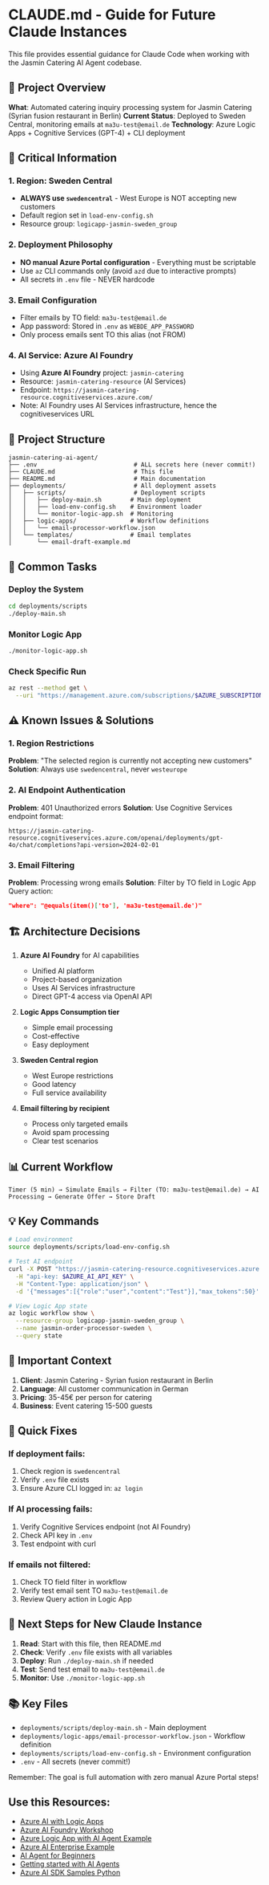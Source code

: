 # CLAUDE.md - Guide for Future Claude Instances

This file provides essential guidance for Claude Code when working with the Jasmin Catering AI Agent codebase.

## 🎯 Project Overview

**What**: Automated catering inquiry processing system for Jasmin Catering (Syrian fusion restaurant in Berlin)
**Current Status**: Deployed to Sweden Central, monitoring emails at `ma3u-test@email.de`
**Technology**: Azure Logic Apps + Cognitive Services (GPT-4) + CLI deployment

## 🚨 Critical Information

### 1. **Region: Sweden Central**
- **ALWAYS use `swedencentral`** - West Europe is NOT accepting new customers
- Default region set in `load-env-config.sh`
- Resource group: `logicapp-jasmin-sweden_group`

### 2. **Deployment Philosophy**
- **NO manual Azure Portal configuration** - Everything must be scriptable
- Use `az` CLI commands only (avoid `azd` due to interactive prompts)
- All secrets in `.env` file - NEVER hardcode

### 3. **Email Configuration**
- Filter emails by TO field: `ma3u-test@email.de`
- App password: Stored in `.env` as `WEBDE_APP_PASSWORD`
- Only process emails sent TO this alias (not FROM)

### 4. **AI Service: Azure AI Foundry**
- Using **Azure AI Foundry** project: `jasmin-catering`
- Resource: `jasmin-catering-resource` (AI Services)
- Endpoint: `https://jasmin-catering-resource.cognitiveservices.azure.com/`
- Note: AI Foundry uses AI Services infrastructure, hence the cognitiveservices URL

## 📁 Project Structure

```
jasmin-catering-ai-agent/
├── .env                           # ALL secrets here (never commit!)
├── CLAUDE.md                      # This file
├── README.md                      # Main documentation
├── deployments/                   # All deployment assets
│   ├── scripts/                   # Deployment scripts
│   │   ├── deploy-main.sh        # Main deployment
│   │   ├── load-env-config.sh    # Environment loader
│   │   └── monitor-logic-app.sh  # Monitoring
│   ├── logic-apps/               # Workflow definitions
│   │   └── email-processor-workflow.json
│   └── templates/                # Email templates
│       └── email-draft-example.md
```

## 🔧 Common Tasks

### Deploy the System
```bash
cd deployments/scripts
./deploy-main.sh
```

### Monitor Logic App
```bash
./monitor-logic-app.sh
```

### Check Specific Run
```bash
az rest --method get \
  --uri "https://management.azure.com/subscriptions/$AZURE_SUBSCRIPTION_ID/resourceGroups/logicapp-jasmin-sweden_group/providers/Microsoft.Logic/workflows/jasmin-order-processor-sweden/runs/[RUN_ID]?api-version=2019-05-01"
```

## ⚠️ Known Issues & Solutions

### 1. Region Restrictions
**Problem**: "The selected region is currently not accepting new customers"
**Solution**: Always use `swedencentral`, never `westeurope`

### 2. AI Endpoint Authentication
**Problem**: 401 Unauthorized errors
**Solution**: Use Cognitive Services endpoint format:
```
https://jasmin-catering-resource.cognitiveservices.azure.com/openai/deployments/gpt-4o/chat/completions?api-version=2024-02-01
```

### 3. Email Filtering
**Problem**: Processing wrong emails
**Solution**: Filter by TO field in Logic App Query action:
```json
"where": "@equals(item()['to'], 'ma3u-test@email.de')"
```

## 🏗️ Architecture Decisions

1. **Azure AI Foundry** for AI capabilities
   - Unified AI platform
   - Project-based organization
   - Uses AI Services infrastructure
   - Direct GPT-4 access via OpenAI API

2. **Logic Apps Consumption tier**
   - Simple email processing
   - Cost-effective
   - Easy deployment

3. **Sweden Central region**
   - West Europe restrictions
   - Good latency
   - Full service availability

4. **Email filtering by recipient**
   - Process only targeted emails
   - Avoid spam processing
   - Clear test scenarios

## 📊 Current Workflow

```
Timer (5 min) → Simulate Emails → Filter (TO: ma3u-test@email.de) → AI Processing → Generate Offer → Store Draft
```

## 💡 Key Commands

```bash
# Load environment
source deployments/scripts/load-env-config.sh

# Test AI endpoint
curl -X POST "https://jasmin-catering-resource.cognitiveservices.azure.com/openai/deployments/gpt-4o/chat/completions?api-version=2024-02-01" \
  -H "api-key: $AZURE_AI_API_KEY" \
  -H "Content-Type: application/json" \
  -d '{"messages":[{"role":"user","content":"Test"}],"max_tokens":50}'

# View Logic App state
az logic workflow show \
  --resource-group logicapp-jasmin-sweden_group \
  --name jasmin-order-processor-sweden \
  --query state
```

## 📝 Important Context

1. **Client**: Jasmin Catering - Syrian fusion restaurant in Berlin
2. **Language**: All customer communication in German
3. **Pricing**: 35-45€ per person for catering
4. **Business**: Event catering 15-500 guests

## 🚀 Quick Fixes

### If deployment fails:
1. Check region is `swedencentral`
2. Verify `.env` file exists
3. Ensure Azure CLI logged in: `az login`

### If AI processing fails:
1. Verify Cognitive Services endpoint (not AI Foundry)
2. Check API key in `.env`
3. Test endpoint with curl

### If emails not filtered:
1. Check TO field filter in workflow
2. Verify test email sent TO `ma3u-test@email.de`
3. Review Query action in Logic App

## 🎯 Next Steps for New Claude Instance

1. **Read**: Start with this file, then README.md
2. **Check**: Verify `.env` file exists with all variables
3. **Deploy**: Run `./deploy-main.sh` if needed
4. **Test**: Send test email to `ma3u-test@email.de`
5. **Monitor**: Use `./monitor-logic-app.sh`

## 📚 Key Files

- `deployments/scripts/deploy-main.sh` - Main deployment
- `deployments/logic-apps/email-processor-workflow.json` - Workflow definition
- `deployments/scripts/load-env-config.sh` - Environment configuration
- `.env` - All secrets (never commit!)

Remember: The goal is full automation with zero manual Azure Portal steps!

## Use this Resources:

- [Azure AI with Logic Apps](https://techcommunity.microsoft.com/blog/integrationsonazureblog/📢announcement-power-your-agents-in-azure-ai-foundry-agent-service-with-azure-lo/4414995)
- [Azure AI Foundry Workshop ](https://github.com/Azure/ai-foundry-workshop/)
- [Azure Logic App with AI Agent  Example](https://github.com/Azure/azure-sdk-for-python/blob/main/sdk/ai/azure-ai-agents/samples/agents_tools/sample_agents_logic_apps.py)
- [Azure AI Enterprise Example](https://github.com/Azure-Samples/azure-ai-agent-service-enterprise-demo/)
- [AI Agent for Beginners](https://github.com/microsoft/ai-agents-for-beginners)
- [Getting started with AI Agents](https://github.com/Azure-Samples/get-started-with-ai-agents)
- [Azure AI SDK Samples Python](https://github.com/Azure/azure-sdk-for-python/blob/main/sdk/ai/azure-ai-agents/samples/)

